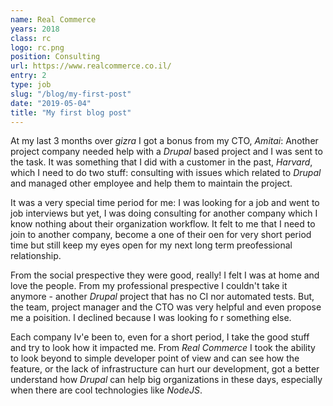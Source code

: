 ```yaml
---
name: Real Commerce
years: 2018
class: rc
logo: rc.png
position: Consulting
url: https://www.realcommerce.co.il/
entry: 2
type: job
slug: "/blog/my-first-post"
date: "2019-05-04"
title: "My first blog post"
---
```

At my last 3 months over _gizra_ I got a bonus from my CTO, _Amitai_: Another project company needed help with a _Drupal_ based project and I was sent to the task. It was something that I did with a customer in the past, _Harvard_, which I need to do two stuff: consulting with issues which related to _Drupal_ and managed other employee and help them to maintain the project.

It was a very special time period for me: I was looking for a job and went to job interviews but yet, I was doing consulting for another company which I know nothing about their organization workflow. It felt to me that I need to join to another company, become a one of their oen for very short period time but still keep my eyes open for my next long term preofessional relationship.

From the social prespective they were good, really! I felt I was at home and love the people. From my professional prespective I couldn't take it anymore - another _Drupal_ project that has no CI nor automated tests. But, the team, project manager and the CTO was very helpful and even propose me a poisition. I declined because I was looking fo r something else.

Each company Iv'e been to, even for a short period, I take the good stuff and try to look how it impacted me. From _Real Commerce_ I took the ability to look beyond to simple developer point of view and can see how the feature, or the lack of infrastructure can hurt our development, got a better understand how _Drupal_ can help big organizations in these days, especially when there are cool technologies like _NodeJS_.
